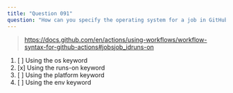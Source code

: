 ```yaml
---
title: "Question 091"
question: "How can you specify the operating system for a job in GitHub Actions?"
---
```



> https://docs.github.com/en/actions/using-workflows/workflow-syntax-for-github-actions#jobsjob_idruns-on
1. [ ] Using the os keyword
1. [x] Using the runs-on keyword
1. [ ] Using the platform keyword
1. [ ] Using the env keyword
